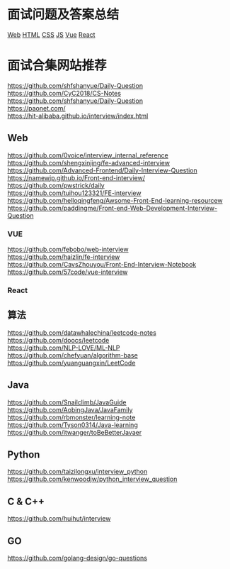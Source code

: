 # 面试问题及答案总结
[Web](./Web.md)
[HTML](./HTML.md)
[CSS](./CSS.md)
[JS](./JS.md)
[Vue](./VUE.md)
[React](./React.md)
# 面试合集网站推荐
https://github.com/shfshanyue/Daily-Question \
https://github.com/CyC2018/CS-Notes \
https://github.com/shfshanyue/Daily-Question \
https://paonet.com/ \
https://hit-alibaba.github.io/interview/index.html
## Web
https://github.com/0voice/interview_internal_reference \
https://github.com/shengxinjing/fe-advanced-interview \
https://github.com/Advanced-Frontend/Daily-Interview-Question \
https://namewjp.github.io/Front-end-interview/ \
https://github.com/pwstrick/daily \
https://github.com/tuihou123321/FE-interview \
https://github.com/helloqingfeng/Awsome-Front-End-learning-resourcew \
https://github.com/paddingme/Front-end-Web-Development-Interview-Question
### VUE
https://github.com/febobo/web-interview \
https://github.com/haizlin/fe-interview \
https://github.com/CavsZhouyou/Front-End-Interview-Notebook \
https://github.com/57code/vue-interview
### React

## 算法
https://github.com/datawhalechina/leetcode-notes \
https://github.com/doocs/leetcode \
https://github.com/NLP-LOVE/ML-NLP \
https://github.com/chefyuan/algorithm-base \
https://github.com/yuanguangxin/LeetCode

## Java
https://github.com/Snailclimb/JavaGuide \
https://github.com/AobingJava/JavaFamily \
https://github.com/rbmonster/learning-note \
https://github.com/Tyson0314/Java-learning \
https://github.com/itwanger/toBeBetterJavaer

## Python
https://github.com/taizilongxu/interview_python \
https://github.com/kenwoodjw/python_interview_question

## C & C++
https://github.com/huihut/interview

## GO
https://github.com/golang-design/go-questions
